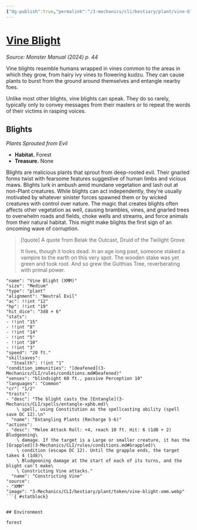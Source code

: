 ```yaml
---
{"dg-publish":true,"permalink":"/3-mechanics/cli/bestiary/plant/vine-blight-xmm/","tags":["ttrpg-cli/compendium/src/5e/xmm","ttrpg-cli/monster/cr/1-2","ttrpg-cli/monster/environment/forest","ttrpg-cli/monster/size/medium","ttrpg-cli/monster/type/plant"],"noteIcon":""}
---
```


# [Vine Blight](3-Mechanics\CLI\bestiary\plant/vine-blight-xmm.md)
*Source: Monster Manual (2024) p. 44*  

Vine blights resemble humans wrapped in vines common to the areas in which they grow, from hairy ivy vines to flowering kudzu. They can cause plants to burst from the ground around themselves and entangle nearby foes.

Unlike most other blights, vine blights can speak. They do so rarely, typically only to convey messages from their masters or to repeat the words of their victims in rasping voices.

## Blights

*Plants Sprouted from Evil*

- **Habitat.** Forest  
- **Treasure.** None  

Blights are malicious plants that sprout from deep-rooted evil. Their gnarled forms twist with fearsome features suggestive of human limbs and vicious maws. Blights lurk in ambush amid mundane vegetation and lash out at non-Plant creatures. While blights can act independently, they're usually motivated by whatever sinister forces spawned them or by wicked creatures with control over nature. The magic that creates blights often affects other vegetation as well, causing brambles, vines, and gnarled trees to overwhelm roads and fields, choke wells and streams, and force animals from their natural habitat. This might make blights the first sign of an oncoming wave of corruption.

> [!quote] A quote from Belak the Outcast, Druid of the Twilight Grove  
> 
> It lives, though it looks dead. In an age long past, someone staked a vampire to the earth on this very spot. The wooden stake was yet green and took root. And so grew the Gulthias Tree, reverberating with primal power.


```statblock
"name": "Vine Blight (XMM)"
"size": "Medium"
"type": "plant"
"alignment": "Neutral Evil"
"ac": !!int "12"
"hp": !!int "19"
"hit_dice": "3d8 + 6"
"stats":
- !!int "15"
- !!int "8"
- !!int "14"
- !!int "5"
- !!int "10"
- !!int "3"
"speed": "20 ft."
"skillsaves":
  "Stealth": !!int "1"
"condition_immunities": "[deafened](3-Mechanics/CLI/rules/conditions.md#Deafened)"
"senses": "blindsight 60 ft., passive Perception 10"
"languages": "Common"
"cr": "1/2"
"traits":
- "desc": "The blight casts the [Entangle](3-Mechanics/CLI/spells/entangle-xphb.md)\
    \ spell, using Constitution as the spellcasting ability (spell save DC 12).\n"
  "name": "Entangling Plants (Recharge 5-6)"
"actions":
- "desc": "Melee Attack Roll: +4, reach 10 ft. Hit: 6 (1d8 + 2) Bludgeoning\
    \ damage. If the target is a Large or smaller creature, it has the [Grappled](3-Mechanics/CLI/rules/conditions.md#Grappled)\
    \ condition (escape DC 12). Until the grapple ends, the target takes 4 (1d8)\
    \ Bludgeoning damage at the start of each of its turns, and the blight can't make\
    \ Constricting Vine attacks."
  "name": "Constricting Vine"
"source":
- "XMM"
"image": "3-Mechanics/CLI/bestiary/plant/token/vine-blight-xmm.webp"
```{ #statblock}


## Environment

forest